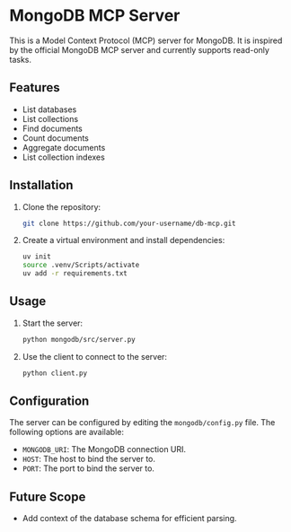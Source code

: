 # MongoDB MCP Server

This is a Model Context Protocol (MCP) server for MongoDB. It is inspired by the official MongoDB MCP server and currently supports read-only tasks.

## Features

* List databases
* List collections
* Find documents
* Count documents
* Aggregate documents
* List collection indexes

## Installation

1. Clone the repository:

   ```bash
   git clone https://github.com/your-username/db-mcp.git
   ```

2. Create a virtual environment and install dependencies:

   ```bash
   uv init
   source .venv/Scripts/activate
   uv add -r requirements.txt
   ```

## Usage

1. Start the server:

   ```bash
   python mongodb/src/server.py
   ```

2. Use the client to connect to the server:

   ```bash
   python client.py
   ```

## Configuration

The server can be configured by editing the `mongodb/config.py` file. The following options are available:

* `MONGODB_URI`: The MongoDB connection URI.
* `HOST`: The host to bind the server to.
* `PORT`: The port to bind the server to.

## Future Scope

* Add context of the database schema for efficient parsing.
